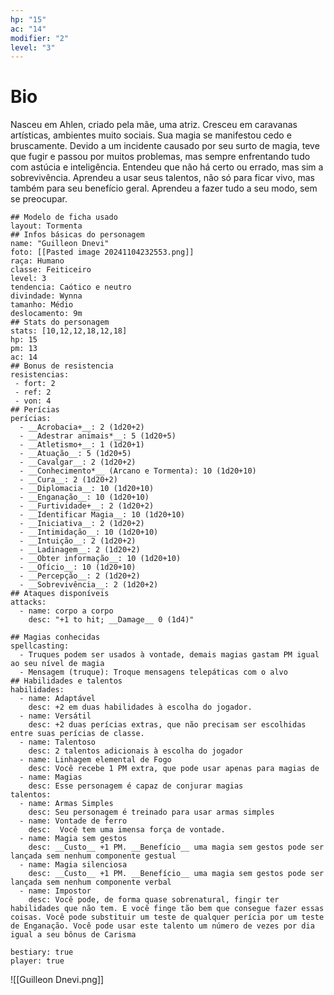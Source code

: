 ```yaml
---
hp: "15"
ac: "14"
modifier: "2"
level: "3"
---
```

# Bio
Nasceu em Ahlen, criado pela mãe, uma atriz. Cresceu em caravanas artísticas, ambientes muito sociais. Sua magia se manifestou cedo e bruscamente. Devido a um incidente causado por seu surto de magia, teve que fugir e passou por muitos problemas, mas sempre enfrentando tudo com astúcia e inteligência. Entendeu que não há certo ou errado, mas sim a sobrevivência. Aprendeu a usar seus talentos, não só para ficar vivo, mas também para seu benefício geral. Aprendeu a fazer tudo a seu modo, sem se preocupar.


```statblock
## Modelo de ficha usado
layout: Tormenta
## Infos básicas do personagem
name: "Guilleon Dnevi"
foto: [[Pasted image 20241104232553.png]]
raça: Humano
classe: Feiticeiro
level: 3
tendencia: Caótico e neutro
divindade: Wynna
tamanho: Médio
deslocamento: 9m
## Stats do personagem
stats: [10,12,12,18,12,18]
hp: 15
pm: 13
ac: 14
## Bonus de resistencia
resistencias: 
 - fort: 2
 - ref: 2
 - von: 4
## Perícias
perícias:
  - __Acrobacia+__: 2 (1d20+2)
  - __Adestrar animais*__: 5 (1d20+5)
  - __Atletismo+__: 1 (1d20+1)
  - __Atuação__: 5 (1d20+5)
  - __Cavalgar__: 2 (1d20+2)
  - __Conhecimento*__ (Arcano e Tormenta): 10 (1d20+10)
  - __Cura__: 2 (1d20+2)
  - __Diplomacia__: 10 (1d20+10)
  - __Enganação__: 10 (1d20+10)
  - __Furtividade+__: 2 (1d20+2)
  - __Identificar Magia__: 10 (1d20+10)
  - __Iniciativa__: 2 (1d20+2)
  - __Intimidação__: 10 (1d20+10)
  - __Intuição__: 2 (1d20+2)
  - __Ladinagem__: 2 (1d20+2)
  - __Obter informação__: 10 (1d20+10)
  - __Ofício__: 10 (1d20+10)
  - __Percepção__: 2 (1d20+2)
  - __Sobrevivência__: 2 (1d20+2)
## Ataques disponíveis
attacks:
  - name: corpo a corpo
    desc: "+1 to hit; __Damage__ 0 (1d4)"

## Magias conhecidas
spellcasting:
  - Truques podem ser usados à vontade, demais magias gastam PM igual ao seu nível de magia
  - Mensagem (truque): Troque mensagens telepáticas com o alvo
## Habilidades e talentos
habilidades:
  - name: Adaptável
    desc: +2 em duas habilidades à escolha do jogador.
  - name: Versátil
    desc: +2 duas perícias extras, que não precisam ser escolhidas entre suas perícias de classe.
  - name: Talentoso
    desc: 2 talentos adicionais à escolha do jogador
  - name: Linhagem elemental de Fogo
    desc: Você recebe 1 PM extra, que pode usar apenas para magias de
  - name: Magias 
    desc: Esse personagem é capaz de conjurar magias
talentos:
  - name: Armas Simples
    desc: Seu personagem é treinado para usar armas simples
  - name: Vontade de ferro
    desc:  Você tem uma imensa força de vontade.
  - name: Magia sem gestos 
    desc: __Custo__ +1 PM. __Benefício__ uma magia sem gestos pode ser lançada sem nenhum componente gestual
  - name: Magia silenciosa 
    desc: __Custo__ +1 PM. __Benefício__ uma magia sem gestos pode ser lançada sem nenhum componente verbal
  - name: Impostor
    desc: Você pode, de forma quase sobrenatural, fingir ter habilidades que não tem. E você finge tão bem que consegue fazer essas coisas. Você pode substituir um teste de qualquer perícia por um teste de Enganação. Você pode usar este talento um número de vezes por dia igual a seu bônus de Carisma

bestiary: true
player: true
```

![[Guilleon Dnevi.png]]